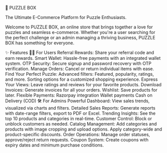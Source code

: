 🧩 PUZZLE BOX

The Ultimate E-Commerce Platform for Puzzle Enthusiasts.

Welcome to PUZZLE BOX, an online store that brings together a love for puzzles and seamless e-commerce. Whether you're a user searching for the perfect challenge or an admin managing a thriving business, PUZZLE BOX has something for everyone.

✨ Features
👩‍💻 For Users
Referral Rewards: Share your referral code and earn rewards.
Smart Wallet: Hassle-free payments with an integrated wallet system.
OTP Security: Secure signup and password recovery with OTP verification.
Manage Orders: Cancel or return individual items with ease.
Find Your Perfect Puzzle:
Advanced filters: Featured, popularity, ratings, and more.
Sorting options for a customized shopping experience.
Express Your Views: Leave ratings and reviews for your favorite products.
Download Invoices: Generate invoices for all your orders.
Wishlist: Save products for later.
Flexible Payments:
Razorpay integration
Wallet payments
Cash on Delivery (COD)
🛠️ For Admins
Powerful Dashboard: View sales trends, visualized via charts and filters.
Detailed Sales Reports: Generate reports with date-range filters, export to PDF or Excel.
Trending Insights: See the top 10 products and categories in real-time.
Customer Control: Block or unblock customers as needed.
Catalog Management:
Add categories and products with image cropping and upload options.
Apply category-wide and product-specific discounts.
Order Operations: Manage order statuses, approve/reject return requests.
Coupon System: Create coupons with expiry dates and minimum purchase conditions.
